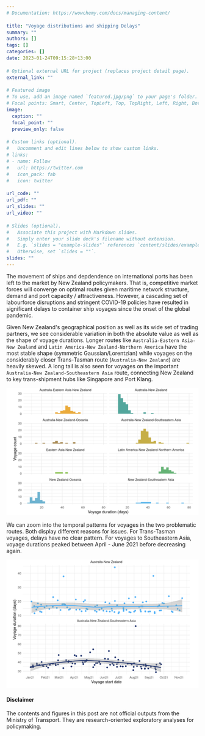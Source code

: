 ```yaml
---
# Documentation: https://wowchemy.com/docs/managing-content/

title: "Voyage distributions and shipping Delays"
summary: ""
authors: []
tags: []
categories: []
date: 2023-01-24T09:15:28+13:00

# Optional external URL for project (replaces project detail page).
external_link: ""

# Featured image
# To use, add an image named `featured.jpg/png` to your page's folder.
# Focal points: Smart, Center, TopLeft, Top, TopRight, Left, Right, BottomLeft, Bottom, BottomRight.
image:
  caption: ""
  focal_point: ""
  preview_only: false

# Custom links (optional).
#   Uncomment and edit lines below to show custom links.
# links:
# - name: Follow
#   url: https://twitter.com
#   icon_pack: fab
#   icon: twitter

url_code: ""
url_pdf: ""
url_slides: ""
url_video: ""

# Slides (optional).
#   Associate this project with Markdown slides.
#   Simply enter your slide deck's filename without extension.
#   E.g. `slides = "example-slides"` references `content/slides/example-slides.md`.
#   Otherwise, set `slides = ""`.
slides: ""
---
```


The movement of ships and depdendence on international ports has been left to the market by New Zealand policymakers. That is, competitive market forces will converge on optimal routes given maritime network structure, demand and port capacity / attractiveness. However, a cascading set of labourforce disruptions and stringent COVID-19 policies have resulted in significant delays to container ship voyages since the onset of the global pandemic. 

Given New Zealand's geographical position as well as its wide set of trading partners, we see considerable variation in both the absolute value as well as the shape of voyage durations. Longer routes like `Australia-Eastern Asia-New Zealand` and `Latin America-New Zealand-Northern America` have the most stable shape (symmetric Gaussian/Lorentzian) while voyages on the considerably closer Trans-Tasman route (`Australia-New Zealand`) are heavily skewed. A long tail is also seen for voyages on the important `Australia-New Zealand-Southeastern Asia` route, connecting New Zealand to key trans-shipment hubs like Singapore and Port Klang. 

![](voyage-distributions.png)

We can zoom into the temporal patterns for voyages in the two problematic routes. Both display different reasons for issues. For Trans-Tasman voyages, delays have no clear pattern. For voyages to Southeastern Asia, voyage durations peaked between April - June 2021 before decreasing again.

![](voyage-time-series.png)

#### Disclaimer
The contents and figures in this post are not official outputs from the Ministry of Transport. They are research-oriented exploratory analyses for policymaking. 